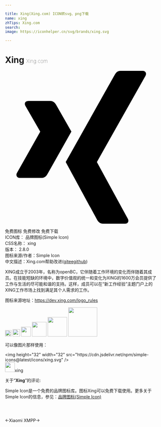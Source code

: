 ```yaml
---

title: Xing(Xing.com) ICON转svg、png下载
name: xing
zhTips: Xing.com
search: 
image: https://iconhelper.cn/svg/brands/xing.svg

---
```


# Xing  <small style="font-size: 60%;font-weight: 100">Xing.com</small>

<div id="svg" class="svg-wrap">
<svg role="img" viewBox="0 0 24 24" xmlns="http://www.w3.org/2000/svg"><title>Xing icon</title><path d="M18.188 0c-.517 0-.741.325-.927.66 0 0-7.455 13.224-7.702 13.657.015.024 4.919 9.023 4.919 9.023.17.308.436.66.967.66h3.454c.211 0 .375-.078.463-.22.089-.151.089-.346-.009-.536l-4.879-8.916c-.004-.006-.004-.016 0-.022L22.139.756c.095-.191.097-.387.006-.535C22.056.078 21.894 0 21.686 0h-3.498zM3.648 4.74c-.211 0-.385.074-.473.216-.09.149-.078.339.02.531l2.34 4.05c.004.01.004.016 0 .021L1.86 16.051c-.099.188-.093.381 0 .529.085.142.239.234.45.234h3.461c.518 0 .766-.348.945-.667l3.734-6.609-2.378-4.155c-.172-.315-.434-.659-.962-.659H3.648v.016z"/></svg>
</div>
<detail full-name='xing'></detail>

<div class="detail-page">
<p>
<span><span class="badge-success badge">免费图标</span> <span class="badge-success badge">免费修改</span>  <span class="badge-success badge">免费下载</span> </span>
<br/>
<span>
ICON库：
<span class="badge-secondary badge">品牌图标(Simple Icon)</span> 
</span>
<br/>
<span>
CSS名称：
<span class="badge-secondary badge">xing</span> 
</span>

<br/>
<span>
版本：
<span class="badge-secondary badge">2.8.0</span> 
</span>
<br/>
<span>图标来源/作者：<span class="badge-light badge">Simple Icon</span></span> 
<br/>
<span class="zh-detail">中文描述：<span class="badge-primary badge">Xing.com</span><span class="help-link"><span>帮助改进</span>(<a href="https://gitee.com/liuwave/icon-helper/edit/master/json/brands/xing.json" target="_blank" rel="noopener noreferrer">gitee</a><a href="https://github.com/liuwave/icon-helper/edit/master/json/brands/xing.json" target="_blank" rel="noopener noreferrer">github</a></span>)</span><br/>
</p>
</div><div class="description description alert alert-light"><p>XING成立于2003年，名称为openBC，它伴随着工作环境的变化而伴随着其成员。在技能短缺的环境中，数字价值观的统一和变化为XING的1600万会员提供了工作与生活的尽可能和谐的支持。这样，成员可以在“新工作经验”主题门户上的XING工作市场上找到满足其个人需求的工作。</p><p>图标来源地址：<a href="https://dev.xing.com/logo_rules" target="_blank" rel="noopener noreferrer">https://dev.xing.com/logo_rules</a></p></div>
<div class="alert alert-dark">
<img height="21" width="21" src="https://cdn.jsdelivr.net/npm/simple-icons@latest/icons/xing.svg" />
<img height="24" width="24" src="https://cdn.jsdelivr.net/npm/simple-icons@latest/icons/xing.svg" />
<img height="32" width="32" src="https://cdn.jsdelivr.net/npm/simple-icons@latest/icons/xing.svg" />
<img height="48" width="48" src="https://cdn.jsdelivr.net/npm/simple-icons@latest/icons/xing.svg" />
<img height="64" width="64" src="https://cdn.jsdelivr.net/npm/simple-icons@latest/icons/xing.svg" />
<img height="96" width="96" src="https://cdn.jsdelivr.net/npm/simple-icons@latest/icons/xing.svg" />

</div>
<div>
  <p>可以像图片那样使用：    
  </p>
  <div class="alert alert-primary" style="font-size: 14px">
    &lt;img height="32" width="32" src="https://cdn.jsdelivr.net/npm/simple-icons@latest/icons/xing.svg" /&gt;
    <copy-btn content='<img height="32" width="32" src="https://cdn.jsdelivr.net/npm/simple-icons@latest/icons/xing.svg" />'></copy-btn>
  </div>
  <div class="alert alert-secondary">
    <img height="32" width="32" src="https://cdn.jsdelivr.net/npm/simple-icons@latest/icons/xing.svg" />xing
    <copy-btn content="xing" btn-title="复制图标名称"></copy-btn>
  </div>
</div>
<div class="icon-detail__container">
<p>关于“<b>Xing</b>”的评论:</p>
</div>
<Vssue title="关于“Xing”的评论" />
<div><p>Simple Icon是一个免费的品牌图标库。图标Xing可以免费下载使用。更多关于  Simple Icon的信息，参见：<a target="_blank" href="https://iconhelper.cn/brands.html">品牌图标(Simple Icon)</a>
</p></div>


<div style="padding:2rem 0 " class="page-nav"><p class="inner"><span class="prev">←<router-link to="/icon/xiaomi.html">Xiaomi</router-link></span> <span class="next"><router-link to="/icon/xmpp.html">XMPP</router-link>→</span></p></div>
